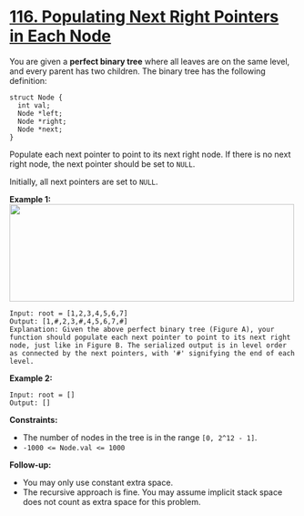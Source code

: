 # [116. Populating Next Right Pointers in Each Node](https://leetcode.com/problems/populating-next-right-pointers-in-each-node/)

You are given a **perfect binary tree**  where all leaves are on the same level, and every parent has two children. The binary tree has the following definition:

```
struct Node {
  int val;
  Node *left;
  Node *right;
  Node *next;
}
```

Populate each next pointer to point to its next right node. If there is no next right node, the next pointer should be set to `NULL`.

Initially, all next pointers are set to `NULL`.

**Example 1:** 
<img alt="" src="https://assets.leetcode.com/uploads/2019/02/14/116_sample.png" style="width: 500px; height: 171px;">

```
Input: root = [1,2,3,4,5,6,7]
Output: [1,#,2,3,#,4,5,6,7,#]
Explanation: Given the above perfect binary tree (Figure A), your function should populate each next pointer to point to its next right node, just like in Figure B. The serialized output is in level order as connected by the next pointers, with '#' signifying the end of each level.
```

**Example 2:** 

```
Input: root = []
Output: []
```

**Constraints:** 

- The number of nodes in the tree is in the range `[0, 2^12 - 1]`.
- `-1000 <= Node.val <= 1000`

**Follow-up:** 

- You may only use constant extra space.
- The recursive approach is fine. You may assume implicit stack space does not count as extra space for this problem.
